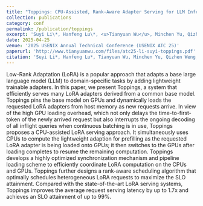 ```yaml
---
title: "Toppings: CPU-Assisted, Rank-Aware Adapter Serving for LLM Inference"
collection: publications
category: conf
permalink: /publication/toppings
excerpt: 'Suyi Li\*, Hanfeng Lu\*, <u>Tianyuan Wu</u>, Minchen Yu, Qizhen Weng, Xusheng Chen, Yizhou Shan, Binhang Yuan, Wei Wang (\* Equal contribution).'
date: 2025-04-25
venue: '2025 USENIX Annual Technical Conference (USENIX ATC 25)'
paperurl: 'http://www.tianyuanwu.com/files/atc25-li-suyi-toppings.pdf'
citation: 'Suyi Li*, Hanfeng Lu*, Tianyuan Wu, Minchen Yu, Qizhen Weng, Xusheng Chen, Yizhou Shan, Binhang Yuan, and Wei Wang, ‘‘Toppings: CPU-Assisted, Rank-Aware Adapter Serving for LLM Inference,’’ in the Proceedings of USENIX Annual Technical Conference (ATC ’25), Boston, MA, USA, July 2025. (*Equal contribution)'
---
```


Low-Rank Adaptation (LoRA) is a popular approach that adapts a base large language model (LLM) to domain-specific tasks by adding lightweight trainable adapters. In this paper, we present Toppings, a system that efficiently serves many LoRA adapters derived from a common base model. Toppings pins the base model on GPUs and dynamically loads the requested LoRA adapters from host memory as new requests arrive. In view of the high GPU loading overhead, which not only delays the time-to-first-token of the newly arrived request but also interrupts the ongoing decoding of all inflight queries when continuous batching is in use, Toppings proposes a CPU-assisted LoRA serving approach. It simultaneously uses CPUs to compute the lightweight adaption for prefilling as the requested LoRA adapter is being loaded onto GPUs; it then switches to the GPUs after loading completes to resume the remaining computation. Toppings develops a highly optimized synchronization mechanism and pipeline loading scheme to efficiently coordinate LoRA computation on the CPUs and GPUs. Toppings further designs a rank-aware scheduling algorithm that optimally schedules heterogeneous LoRA requests to maximize the SLO attainment. Compared with the state-of-the-art LoRA serving systems, Toppings improves the average request serving latency by up to 
1.7x and achieves an SLO attainment of up to 99%.